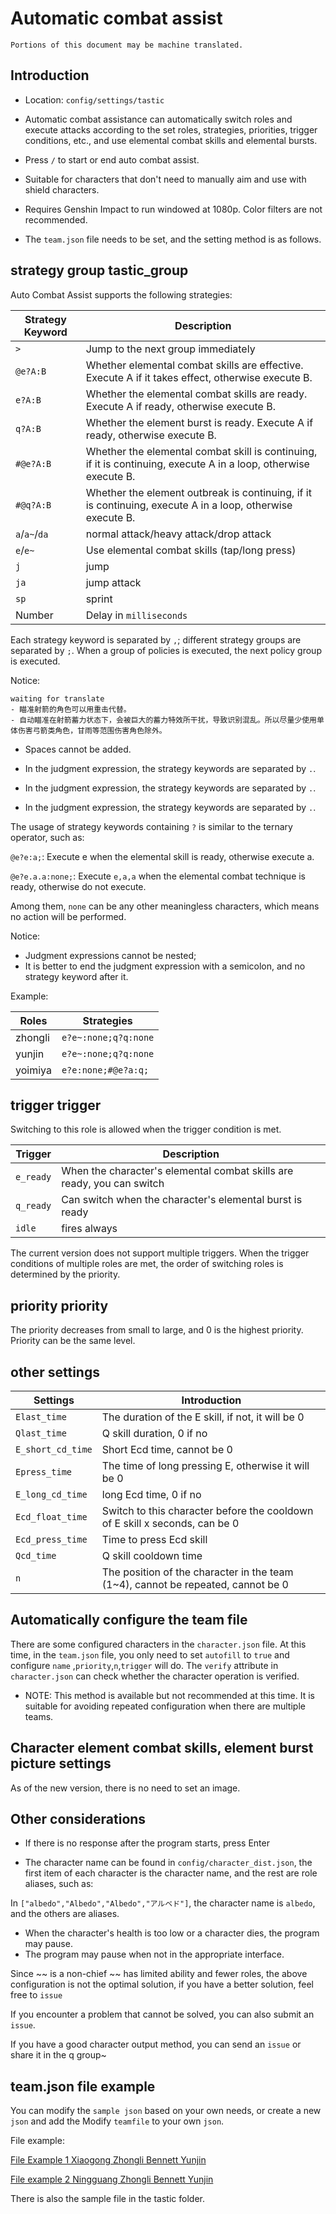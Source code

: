 # Automatic combat assist

```
Portions of this document may be machine translated.
```

## Introduction

- Location: `config/settings/tastic`

- Automatic combat assistance can automatically switch roles and execute attacks according to the set roles, strategies, priorities, trigger conditions, etc., and use elemental combat skills and elemental bursts.

- Press `/` to start or end auto combat assist.

- Suitable for characters that don't need to manually aim and use with shield characters.

- Requires Genshin Impact to run windowed at 1080p. Color filters are not recommended.

- The `team.json` file needs to be set, and the setting method is as follows.

## strategy group tastic_group

Auto Combat Assist supports the following strategies:

| Strategy Keyword | Description |
|---------------|----------------------------------|
| `>` | Jump to the next group immediately |
| `@e?A:B` | Whether elemental combat skills are effective. Execute A if it takes effect, otherwise execute B. |
| `e?A:B` | Whether the elemental combat skills are ready. Execute A if ready, otherwise execute B. |
| `q?A:B` | Whether the element burst is ready. Execute A if ready, otherwise execute B. |
| `#@e?A:B` | Whether the elemental combat skill is continuing, if it is continuing, execute A in a loop, otherwise execute B. |
| `#@q?A:B` | Whether the element outbreak is continuing, if it is continuing, execute A in a loop, otherwise execute B. |
| `a`/`a~`/`da` | normal attack/heavy attack/drop attack |
| `e`/`e~` | Use elemental combat skills (tap/long press) |
| `j` | jump |
| `ja` | jump attack |
| `sp` | sprint |
| Number | Delay in `milliseconds` |

Each strategy keyword is separated by `,`; different strategy groups are separated by `;`. When a group of policies is executed, the next policy group is executed.

Notice:

```
waiting for translate
- 瞄准射箭的角色可以用重击代替。
- 自动瞄准在射箭蓄力状态下，会被巨大的蓄力特效所干扰，导致识别混乱。所以尽量少使用单体伤害弓箭类角色，甘雨等范围伤害角色除外。
```

- Spaces cannot be added.

- In the judgment expression, the strategy keywords are separated by `.`.
- In the judgment expression, the strategy keywords are separated by `.`.
- In the judgment expression, the strategy keywords are separated by `.`.

The usage of strategy keywords containing `?` is similar to the ternary operator, such as:

`@e?e:a;`: Execute e when the elemental skill is ready, otherwise execute a.

`@e?e.a.a:none;`: Execute `e,a,a` when the elemental combat technique is ready, otherwise do not execute.

Among them, `none` can be any other meaningless characters, which means no action will be performed.

Notice:

- Judgment expressions cannot be nested;
- It is better to end the judgment expression with a semicolon, and no strategy keyword after it.

Example:

| Roles | Strategies |
|---------|----------------------|
| zhongli | `e?e~:none;q?q:none` |
| yunjin | `e?e~:none;q?q:none` |
| yoimiya | `e?e:none;#@e?a:q;` |

## trigger trigger

Switching to this role is allowed when the trigger condition is met.

| Trigger | Description |
|-----------|-------------------|
| `e_ready` | When the character's elemental combat skills are ready, you can switch |
| `q_ready` | Can switch when the character's elemental burst is ready |
| `idle` | fires always |

The current version does not support multiple triggers.
When the trigger conditions of multiple roles are met, the order of switching roles is determined by the priority.

## priority priority

The priority decreases from small to large, and 0 is the highest priority.
Priority can be the same level.

## other settings

| Settings | Introduction |
|--------------------|--------------------------|
| `Elast_time` | The duration of the E skill, if not, it will be 0 |
| `Qlast_time` | Q skill duration, 0 if no |
| `E_short_cd_time` | Short Ecd time, cannot be 0 |
| `Epress_time` | The time of long pressing E, otherwise it will be 0 |
| `E_long_cd_time` | long Ecd time, 0 if no |
| `Ecd_float_time` | Switch to this character before the cooldown of E skill x seconds, can be 0 |
| `Ecd_press_time` | Time to press Ecd skill |
| `Qcd_time`| Q skill cooldown time|
| `n` | The position of the character in the team (1~4), cannot be repeated, cannot be 0 |

## Automatically configure the team file

There are some configured characters in the `character.json` file. At this time, in the `team.json` file, you only need to set `autofill` to `true` and configure `name`
,`priority`,`n`,`trigger` will do.
The `verify` attribute in `character.json` can check whether the character operation is verified.

- NOTE: This method is available but not recommended at this time. It is suitable for avoiding repeated configuration when there are multiple teams.

## Character element combat skills, element burst picture settings

As of the new version, there is no need to set an image.

## Other considerations

- If there is no response after the program starts, press Enter

- The character name can be found in `config/character_dist.json`, the first item of each character is the character name, and the rest are role aliases, such as:

In `["albedo","Albedo","Albedo","アルベド"]`, the character name is `albedo`, and the others are aliases.

- When the character's health is too low or a character dies, the program may pause.
- The program may pause when not in the appropriate interface.

Since ~~ is a non-chief ~~ has limited ability and fewer roles, the above configuration is not the optimal solution, if you have a better solution, feel free to `issue`

If you encounter a problem that cannot be solved, you can also submit an `issue`.

If you have a good character output method, you can send an `issue` or share it in the q group~

## team.json file example

You can modify the `sample json` based on your own needs, or create a new `json` and add the
Modify `teamfile` to your own `json`.

File example:

[File Example 1 Xiaogong Zhongli Bennett Yunjin](./team_example1.json)

[File example 2 Ningguang Zhongli Bennett Yunjin](./team_example2.json)

There is also the sample file in the tastic folder.